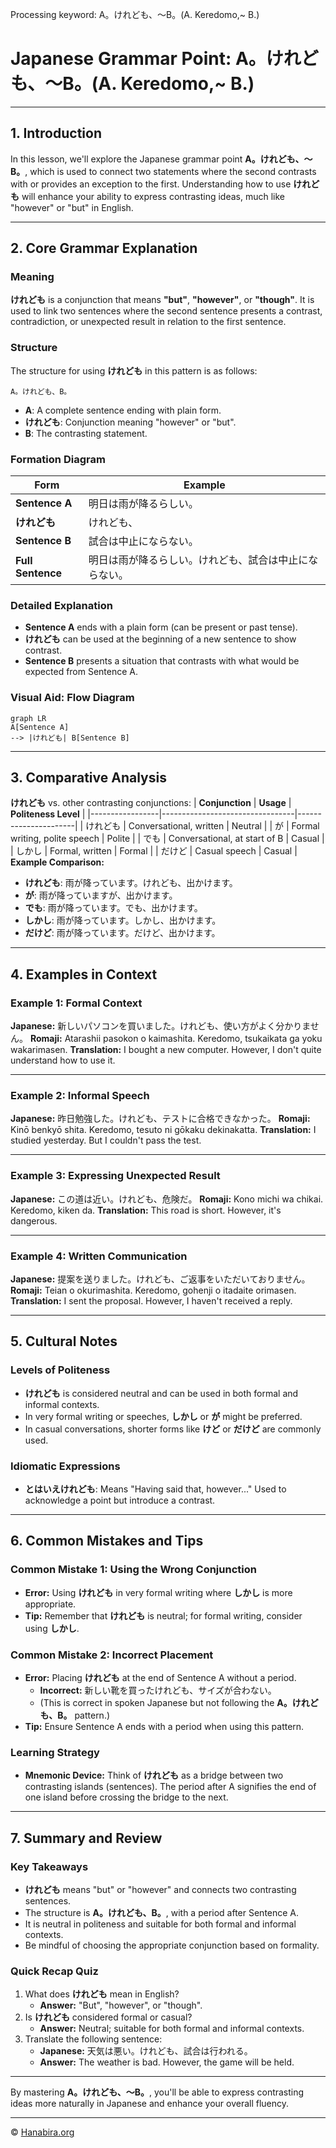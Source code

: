 Processing keyword: A。けれども、～B。(A. Keredomo,~ B.)
# Japanese Grammar Point: A。けれども、～B。(A. Keredomo,~ B.)


---
## 1. Introduction
In this lesson, we'll explore the Japanese grammar point **A。けれども、～B。**, which is used to connect two statements where the second contrasts with or provides an exception to the first. Understanding how to use **けれども** will enhance your ability to express contrasting ideas, much like "however" or "but" in English.

---
## 2. Core Grammar Explanation
### Meaning
**けれども** is a conjunction that means **"but"**, **"however"**, or **"though"**. It is used to link two sentences where the second sentence presents a contrast, contradiction, or unexpected result in relation to the first sentence.
### Structure
The structure for using **けれども** in this pattern is as follows:
```
A。けれども、B。
```
- **A**: A complete sentence ending with plain form.
- **けれども**: Conjunction meaning "however" or "but".
- **B**: The contrasting statement.
### Formation Diagram
| **Form**       | **Example**                           |
|----------------|---------------------------------------|
| **Sentence A** | 明日は雨が降るらしい。                 |
| **けれども**   | けれども、                              |
| **Sentence B** | 試合は中止にならない。                 |
| **Full Sentence** | 明日は雨が降るらしい。けれども、試合は中止にならない。 |
### Detailed Explanation
- **Sentence A** ends with a plain form (can be present or past tense).
- **けれども** can be used at the beginning of a new sentence to show contrast.
- **Sentence B** presents a situation that contrasts with what would be expected from Sentence A.
### Visual Aid: Flow Diagram
```mermaid
graph LR
A[Sentence A]
--> |けれども| B[Sentence B]
```
---
## 3. Comparative Analysis
**けれども** vs. other contrasting conjunctions:
| **Conjunction** | **Usage**                       | **Politeness Level** |
|-----------------|---------------------------------|----------------------|
| けれども         | Conversational, written         | Neutral              |
| が               | Formal writing, polite speech   | Polite               |
| でも             | Conversational, at start of B   | Casual               |
| しかし           | Formal, written                | Formal               |
| だけど           | Casual speech                   | Casual               |
**Example Comparison:**
- **けれども**: 雨が降っています。けれども、出かけます。
- **が**: 雨が降っていますが、出かけます。
- **でも**: 雨が降っています。でも、出かけます。
- **しかし**: 雨が降っています。しかし、出かけます。
- **だけど**: 雨が降っています。だけど、出かけます。
---
## 4. Examples in Context
### Example 1: Formal Context
**Japanese:** 新しいパソコンを買いました。けれども、使い方がよく分かりません。
**Romaji:** Atarashii pasokon o kaimashita. Keredomo, tsukaikata ga yoku wakarimasen.
**Translation:** I bought a new computer. However, I don't quite understand how to use it.

---
### Example 2: Informal Speech
**Japanese:** 昨日勉強した。けれども、テストに合格できなかった。
**Romaji:** Kinō benkyō shita. Keredomo, tesuto ni gōkaku dekinakatta.
**Translation:** I studied yesterday. But I couldn't pass the test.

---
### Example 3: Expressing Unexpected Result
**Japanese:** この道は近い。けれども、危険だ。
**Romaji:** Kono michi wa chikai. Keredomo, kiken da.
**Translation:** This road is short. However, it's dangerous.

---
### Example 4: Written Communication
**Japanese:** 提案を送りました。けれども、ご返事をいただいておりません。
**Romaji:** Teian o okurimashita. Keredomo, gohenji o itadaite orimasen.
**Translation:** I sent the proposal. However, I haven't received a reply.

---
## 5. Cultural Notes
### Levels of Politeness
- **けれども** is considered neutral and can be used in both formal and informal contexts.
- In very formal writing or speeches, **しかし** or **が** might be preferred.
- In casual conversations, shorter forms like **けど** or **だけど** are commonly used.
### Idiomatic Expressions
- **とはいえけれども**: Means "Having said that, however..." Used to acknowledge a point but introduce a contrast.

---
## 6. Common Mistakes and Tips
### Common Mistake 1: Using the Wrong Conjunction
- **Error:** Using **けれども** in very formal writing where **しかし** is more appropriate.
- **Tip:** Remember that **けれども** is neutral; for formal writing, consider using **しかし**.
### Common Mistake 2: Incorrect Placement
- **Error:** Placing **けれども** at the end of Sentence A without a period.
  - **Incorrect:** 新しい靴を買ったけれども、サイズが合わない。
  - (This is correct in spoken Japanese but not following the **A。けれども、B。** pattern.)
- **Tip:** Ensure Sentence A ends with a period when using this pattern.
### Learning Strategy
- **Mnemonic Device:** Think of **けれども** as a bridge between two contrasting islands (sentences). The period after A signifies the end of one island before crossing the bridge to the next.
---
## 7. Summary and Review
### Key Takeaways
- **けれども** means "but" or "however" and connects two contrasting sentences.
- The structure is **A。けれども、B。**, with a period after Sentence A.
- It is neutral in politeness and suitable for both formal and informal contexts.
- Be mindful of choosing the appropriate conjunction based on formality.
### Quick Recap Quiz
1. What does **けれども** mean in English?
   - **Answer:** "But", "however", or "though".
2. Is **けれども** considered formal or casual?
   - **Answer:** Neutral; suitable for both formal and informal contexts.
3. Translate the following sentence:
   - **Japanese:** 天気は悪い。けれども、試合は行われる。
   - **Answer:** The weather is bad. However, the game will be held.
---
By mastering **A。けれども、～B。**, you'll be able to express contrasting ideas more naturally in Japanese and enhance your overall fluency.


---

© [Hanabira.org](https://hanabira.org)
